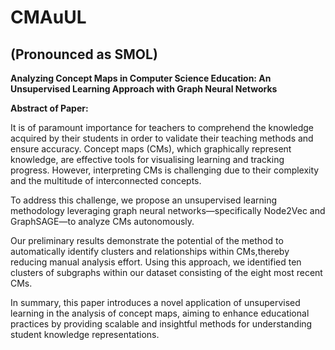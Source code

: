 # CMAuUL 

## (Pronounced as SMOL)

**Analyzing Concept Maps in Computer Science Education: An
Unsupervised Learning Approach with Graph Neural Networks**

**Abstract of Paper:**

It is of paramount importance for teachers to comprehend the knowledge acquired by their students in order to validate their teaching methods and ensure accuracy. Concept maps (CMs), which graphically represent knowledge, are effective tools for visualising learning and tracking progress. However, interpreting CMs is challenging due to their complexity and the multitude of interconnected concepts.

To address this challenge, we propose an unsupervised learning methodology leveraging graph neural networks—specifically Node2Vec and GraphSAGE—to analyze CMs autonomously.

Our preliminary results demonstrate the potential of the method to automatically identify clusters and relationships within CMs,thereby reducing manual analysis effort. Using this approach, we identified ten clusters of subgraphs within our dataset consisting of the eight most recent CMs.

In summary, this paper introduces a novel application of unsupervised learning in the analysis of concept maps, aiming to enhance educational practices by providing scalable and insightful methods for understanding student knowledge representations.
